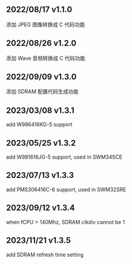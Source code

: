 ## 2022/08/17 v1.1.0
添加 JPEG 图像转换成 C 代码功能

## 2022/08/26 v1.2.0
添加 Wave 音频转换成 C 代码功能

## 2022/09/09 v1.3.0
添加 SDRAM 配置代码生成功能

## 2023/03/08 v1.3.1
add W986416KG-5 support

## 2023/05/25 v1.3.2
add W981616JG-5 support, used in SWM34SCE

## 2023/07/13 v1.3.3
add PMS306416C-6 support, used in SWM32SRE

## 2023/09/12 v1.3.4
when fCPU > 140Mhz, SDRAM clkdiv cannot be 1

## 2023/11/21 v1.3.5
add SDRAM refresh time setting
